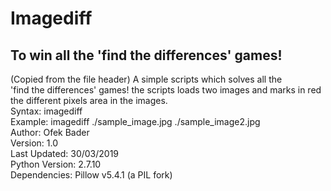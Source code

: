 # Imagediff
## To win all the 'find the differences' games!
(Copied from the file header)
A simple scripts which solves all the                    
'find the differences' games! the scripts loads two images and marks in red the different pixels area in the images.  
Syntax: imagediff <path-to-image1> <path-to-image2>       
Example: imagediff ./sample_image.jpg ./sample_image2.jpg   
Author: Ofek Bader  
Version: 1.0  
Last Updated: 30/03/2019  
Python Version: 2.7.10  
Dependencies: Pillow v5.4.1 (a PIL fork)  

